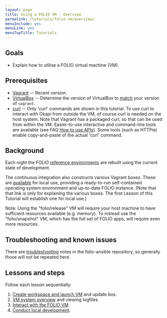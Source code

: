 ```yaml
---
layout: page
title: Using a FOLIO VM - Overview
permalink: /tutorials/folio-vm/overview/
menuInclude: yes
menuLink: yes
menuTopTitle: Tutorials
---
```


## Goals

* Explain how to utilise a FOLIO virtual machine (VM).

## Prerequisites

* [Vagrant](https://www.vagrantup.com/) -- Recent version.
* [VirtualBox](https://www.virtualbox.org/wiki/Downloads) --
Determine the version of VirtualBox to [match](https://www.vagrantup.com/docs/virtualbox) your version of `vagrant`.
* [curl](https://curl.haxx.se) -- Only 'curl' commands are shown in this tutorial.
To use curl to interact with Okapi from outside the VM, of course curl is needed on the host system.
Note that Vagrant has a packaged curl, so that can be used from within the VM.
Easier-to-use interactive and command-line tools are available (see FAQ [How to use APIs](/faqs/how-to-use-apis/)).
Some tools (such as HTTPie) enable copy-and-paste of the actual 'curl' command.

## Background

Each night the FOLIO [reference environments](/guides/automation/#reference-environments) are rebuilt using the current state of development.

The continuous integration also constructs various Vagrant boxes.
These are [available](https://github.com/folio-org/folio-ansible/blob/master/doc/index.md#prebuilt-vagrant-boxes) for local use, providing a ready-to-run self-contained operating system environment and up-to-date FOLIO instance.
(Note that that link is only for explaining the various boxes.
The first Lesson of this Tutorial will establish one for local use.)

<div class="attention">
Note: Using the "folio/release" VM will require your host machine to have sufficient resources available (e.g. memory).
To instead use the "folio/snapshot" VM, which has the full set of FOLIO apps, will require even more resources.
</div>

## Troubleshooting and known issues

There are [troubleshooting](https://github.com/folio-org/folio-ansible/blob/master/doc/index.md#troubleshootingknown-issues) notes in the folio-ansible repository, so generally those will not be repeated here.

## Lessons and steps

Follow each lesson sequentially:

1. [Create workspace and launch VM](../01-create-workspace/) and update box.
1. [VM system overview](../02-system-overview/) and viewing logfiles.
1. [Interact with the FOLIO VM](../03-interact/).
1. [Conduct local development](../04-local-development/).

